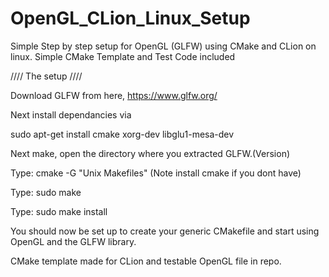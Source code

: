 # OpenGL_CLion_Linux_Setup
Simple Step by step setup for OpenGL (GLFW) using CMake and CLion on linux. Simple CMake Template and Test Code included

//// The setup ////

Download GLFW from here, https://www.glfw.org/

Next install dependancies via

sudo apt-get install cmake xorg-dev libglu1-mesa-dev

Next make, open the directory where you extracted GLFW.(Version)

Type:
cmake -G "Unix Makefiles"
(Note install cmake if you dont have)

Type:
sudo make

Type:
sudo make install

You should now be set up to create your generic CMakefile and start using OpenGL and the GLFW library.

CMake template made for CLion and testable OpenGL file in repo.


